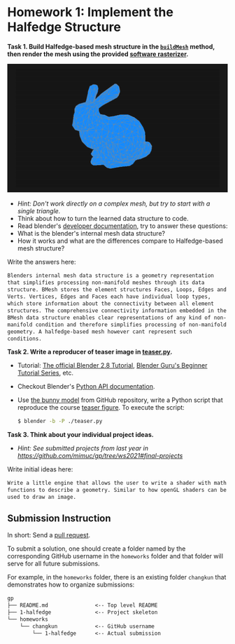 # Homework 1: Implement the Halfedge Structure

**Task 1. Build Halfedge-based mesh structure in the [`buildMesh`](./src/geometry/halfedge.ts) method, then render the mesh using the provided [software rasterizer](./src/).**

![](./assets/expect.png)

- _Hint: Don't work directly on a complex mesh, but try to start with a single triangle._
- Think about how to turn the learned data structure to code.
- Read blender's [developer documentation](https://wiki.blender.org/wiki/Source/Modeling/BMesh/Design), try to answer these questions:
- What is the blender's internal mesh data structure?
- How it works and what are the differences compare to Halfedge-based mesh structure?

Write the answers here:

```
Blenders internal mesh data structure is a geometry representation that simplifies processing non-manifold meshes through its data structure. BMesh stores the element structures Faces, Loops, Edges and Verts. Vertices, Edges and Faces each have individual loop types, which store information about the connectivity between all element structures. The comprehensive connectivity information embedded in the BMesh data structure enables clear representations of any kind of non-manifold condition and therefore simplifies processing of non-manifold geometry. A halfedge-based mesh however cant represent such conditions.
```

**Task 2. Write a reproducer of teaser image in [teaser.py](./teaser.py).**

- Tutorial: [The official Blender 2.8 Tutorial](https://www.youtube.com/playlist?list=PLa1F2ddGya_-UvuAqHAksYnB0qL9yWDO6), [Blender Guru's Beginner Tutorial Series](https://www.youtube.com/playlist?list=PLjEaoINr3zgEq0u2MzVgAaHEBt--xLB6U), etc.
- Checkout Blender's [Python API documentation](https://docs.blender.org/api/current/index.html).
- Use [the bunny model](./assets/bunny.obj) from GitHub repository, write a Python script that reproduce the course [teaser figure](../assets/teaser.png). To execute the script:

    ```sh
    $ blender -b -P ./teaser.py
    ```

**Task 3. Think about your individual project ideas.**

- _Hint: See submitted projects from last year in https://github.com/mimuc/gp/tree/ws2021#final-projects_

Write initial ideas here:

```
Write a little engine that allows the user to write a shader with math functions to describe a geometry. Similar to how openGL shaders can be used to draw an image.
```

## Submission Instruction

In short: Send a [pull request](https://github.com/mimuc/gp/pulls).

To submit a solution, one should create a folder named by the corresponding GitHub username in the `homeworks` folder and that folder will serve for all future submissions.

For example, in the `homeworks` folder, there is an existing folder `changkun`
that demonstrates how to organize submissions:

```
gp
├── README.md               <-- Top level README
├── 1-halfedge              <-- Project skeleton
└── homeworks
    └── changkun            <-- GitHub username
        └── 1-halfedge      <-- Actual submission
```
